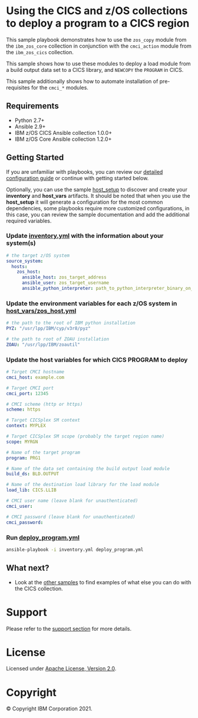 # Using the CICS and z/OS collections to deploy a program to a CICS region

This sample playbook demonstrates how to use the `zos_copy` module from the `ibm_zos_core` collection in
conjunction with the `cmci_action` module from the `ibm_zos_cics` collection.

This sample shows how to use these modules to deploy a load module from a build output data set to a CICS
library, and `NEWCOPY` the `PROGRAM` in CICS.

This sample additionally shows how to automate installation of pre-requisites for the `cmci_*` modules.

## Requirements

- Python 2.7+
- Ansible 2.9+
- IBM z/OS CICS Ansible collection 1.0.0+
- IBM z/OS Core Ansible collection 1.2.0+

## Getting Started

If you are unfamiliar with playbooks, you can review our
[detailed configuration guide](../../../../docs/share/configuration_guide.md) or
continue with getting started below.

Optionally, you can use the sample
[host_setup](../../../../zos_administration/host_setup/README.md)
to discover and create your **inventory** and **host_vars** artifacts. It should
be noted that when you use the **host_setup** it will generate a configuration
for the most common dependencies, some playbooks require more customized
configurations, in this case, you can review the sample documentation and
add the additional required variables.

### Update [inventory.yml](inventory.yml) with the information about your system(s)

```yaml
# the target z/OS system
source_system:
  hosts:
    zos_host:
      ansible_host: zos_target_address
      ansible_user: zos_target_username
      ansible_python_interpreter: path_to_python_interpreter_binary_on_zos_target
```

### Update the environment variables for each z/OS system in [host_vars/zos_host.yml](host_vars/zos_host.yml)

```yaml
# the path to the root of IBM python installation
PYZ: "/usr/lpp/IBM/cyp/v3r8/pyz"

# the path to root of ZOAU installation
ZOAU: "/usr/lpp/IBM/zoautil"
```

### Update the host variables for which CICS PROGRAM to deploy

```yaml
# Target CMCI hostname
cmci_host: example.com

# Target CMCI port
cmci_port: 12345

# CMCI scheme (http or https)
scheme: https

# Target CICSplex SM context
context: MYPLEX

# Target CICSplex SM scope (probably the target region name)
scope: MYRGN

# Name of the target program
program: PRG1

# Name of the data set containing the build output load module
build_ds: BLD.OUTPUT

# Name of the destination load library for the load module
load_lib: CICS.LLIB

# CMCI user name (leave blank for unauthenticated)
cmci_user:

# CMCI password (leave blank for unauthenticated)
cmci_password:
```

### Run [deploy_program.yml](deploy_program.yml)

```bash
ansible-playbook -i inventory.yml deploy_program.yml
```

## What next?

- Look at the [other samples](../..) to find examples of what else you can do with the CICS collection.

# Support

Please refer to the [support section](../../../../README.md/#support) for more details.

# License

Licensed under [Apache License, Version 2.0](https://opensource.org/licenses/Apache-2.0).

# Copyright

© Copyright IBM Corporation 2021.
